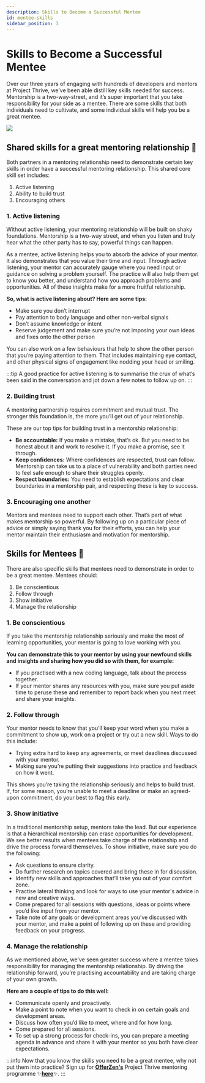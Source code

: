 ```yaml
---
description: Skills to Become a Successful Mentee
id: mentee-skills
sidebar_position: 3
---
```


# Skills to Become a Successful Mentee

Over our three years of engaging with hundreds of developers and mentors at Project Thrive, we’ve been able distill key skills needed for success. Mentorship is a two-way-street, and it’s super important that you take responsibility for your side as a mentee. There are some skills that both individuals need to cultivate, and some individual skills will help you be a great mentee.

![](<//img/assets/mentee-skills.png>)

## Shared skills for a great mentoring relationship :handshake:

Both partners in a mentoring relationship need to demonstrate certain key skills in order have a successful mentoring relationship. This shared core skill set includes:

1. Active listening
2. Ability to build trust
3. Encouraging others

### 1. Active listening

Without active listening, your mentoring relationship will be built on shaky foundations. Mentorship is a two-way street, and when you listen and truly hear what the other party has to say, powerful things can happen. 

As a mentee, active listening helps you to absorb the advice of your mentor. It also demonstrates that you value their time and input. Through active listening, your mentor can accurately gauge where you need input or guidance on solving a problem yourself. The practice will also help them get to know you better, and understand how you approach problems and opportunities. All of these insights make for a more fruitful relationship.

**So, what is active listening about? Here are some tips:**
* Make sure you don’t interrupt
* Pay attention to body language and other non-verbal signals
* Don’t assume knowledge or intent
* Reserve judgement and make sure you’re not imposing your own ideas and fixes onto the other person

You can also work on a few behaviours that help to show the other person that you’re paying attention to them. That includes maintaining eye contact, and other physical signs of engagement like nodding your head or smiling.

:::tip
A good practice for active listening is to summarise the crux of what’s been said in the conversation and jot down a few notes to follow up on. 
:::

### 2. Building trust

A mentoring partnership requires commitment and mutual trust. The stronger this foundation is, the more you’ll get out of your relationship. 

These are our top tips for building trust in a mentorship relationship: 
* **Be accountable:** If you make a mistake, that’s ok. But you need to be honest about it and work to resolve it. If you make a promise, see it through. 
* **Keep confidences:** Where confidences are respected, trust can follow. Mentorship can take us to a place of vulnerability and both parties need to feel safe enough to share their struggles openly. 
* **Respect boundaries:** You need to establish expectations and clear boundaries in a mentorship pair, and respecting these is key to success. 

### 3. Encouraging one another

Mentors and mentees need to support each other. That’s part of what makes mentorship so powerful. By following up on a particular piece of advice or simply saying thank you for their efforts, you can help your mentor maintain their enthusiasm and motivation for mentorship.

## Skills for Mentees :rocket:

There are also specific skills that mentees need to demonstrate in order to be a great mentee. Mentees should: 

1. Be conscientious
2. Follow through
3. Show initiative
4. Manage the relationship

### 1. Be conscientious 

If you take the mentorship relationship seriously and make the most of learning opportunities, your mentor is going to love working with you. 

**You can demonstrate this to your mentor by using your newfound skills and insights and sharing how you did so with them, for example:**

* If you practised with a new coding language, talk about the process together. 
* If your mentor shares any resources with you, make sure you put aside time to peruse these and remember to report back when you next meet and share your insights.

### 2. Follow through

Your mentor needs to know that you’ll keep your word when you make a commitment to show up, work on a project or try out a new skill. Ways to do this include:

* Trying extra hard to keep any agreements, or meet deadlines discussed with your mentor.
* Making sure you’re putting their suggestions into practice and feedback on how it went.

This shows you’re taking the relationship seriously and helps to build trust. If, for some reason, you’re unable to meet a deadline or make an agreed-upon commitment, do your best to flag this early. 

### 3. Show initiative

In a traditional mentorship setup, mentors take the lead. But our experience is that a hierarchical mentorship can erase opportunities for development. We see better results when mentees take charge of the relationship and drive the process forward themselves. To show initiative, make sure you do the following: 

* Ask questions to ensure clarity.
* Do further research on topics covered and bring these in for discussion.
* Identify new skills and approaches that’ll take you out of your comfort zone.
* Practise lateral thinking and look for ways to use your mentor's advice in new and creative ways.
* Come prepared for all sessions with questions, ideas or points where you’d like input from your mentor.
* Take note of any goals or development areas you’ve discussed with your mentor, and make a point of following up on these and providing feedback on your progress.

### 4. Manage the relationship

As we mentioned above, we’ve seen greater success where a mentee takes responsibility for managing the mentorship relationship. By driving the relationship forward, you’re practising accountability and are taking charge of your own growth. 

**Here are a couple of tips to do this well:** 

* Communicate openly and proactively. 
* Make a point to note when you want to check in on certain goals and development areas. 
* Discuss how often you’d like to meet, where and for how long. 
* Come prepared for all sessions. 
* To set up a strong process for check-ins, you can prepare a meeting agenda in advance and share it with your mentor so you both have clear expectations. 

:::info
Now that you know the skills you need to be a great mentee, why not put them into practice? Sign up for [**OfferZen's**](https://www.offerzen.com/?utm_source=github&utm_medium=thrive&utm_campaign=all_supply_awareness_handbook_mentee_github&utm_content=mentee-skills-oz) Project Thrive mentoring programme :sparkles:[**here**](https://www.offerzen.com/thrive/mentees?utm_source=github&utm_medium=thrive&utm_campaign=all_supply_awareness_handbook_mentee_github&utm_content=mentee-skills-cta):sparkles:.
:::

